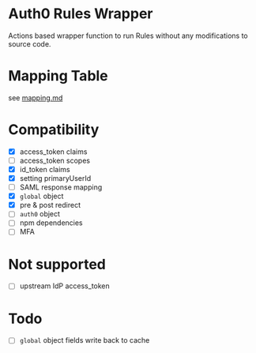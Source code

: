 # Auth0 Rules Wrapper

Actions based wrapper function to run Rules without any modifications to source code.

# Mapping Table
see [mapping.md](mapping.md)

# Compatibility
* [x] access_token claims
* [ ] access_token scopes
* [x] id_token claims
* [x] setting primaryUserId
* [ ] SAML response mapping
* [x] `global` object
* [x] pre & post redirect 
* [ ] `auth0` object
* [ ] npm dependencies
* [ ] MFA

# Not supported 
* [ ] upstream IdP access_token

# Todo
* [ ] `global` object fields write back to cache
